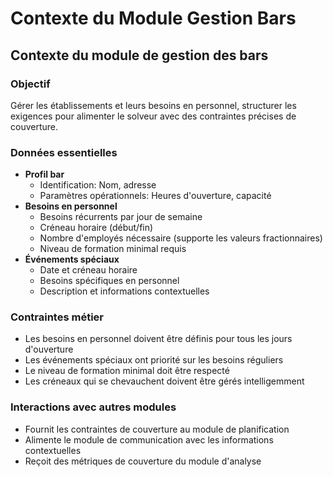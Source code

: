 # Contexte du Module Gestion Bars

## Contexte du module de gestion des bars

### Objectif

Gérer les établissements et leurs besoins en personnel, structurer les exigences pour alimenter le solveur avec des contraintes précises de couverture.

### Données essentielles

- **Profil bar**
    - Identification: Nom, adresse
    - Paramètres opérationnels: Heures d'ouverture, capacité
- **Besoins en personnel**
    - Besoins récurrents par jour de semaine
    - Créneau horaire (début/fin)
    - Nombre d'employés nécessaire (supporte les valeurs fractionnaires)
    - Niveau de formation minimal requis
- **Événements spéciaux**
    - Date et créneau horaire
    - Besoins spécifiques en personnel
    - Description et informations contextuelles

### Contraintes métier

- Les besoins en personnel doivent être définis pour tous les jours d'ouverture
- Les événements spéciaux ont priorité sur les besoins réguliers
- Le niveau de formation minimal doit être respecté
- Les créneaux qui se chevauchent doivent être gérés intelligemment

### Interactions avec autres modules

- Fournit les contraintes de couverture au module de planification
- Alimente le module de communication avec les informations contextuelles
- Reçoit des métriques de couverture du module d'analyse 